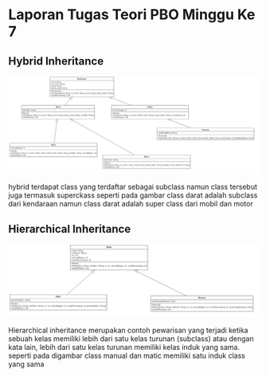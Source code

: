 # Laporan Tugas Teori PBO Minggu Ke 7

## Hybrid Inheritance

<img src="img/hybridinheritance.png">
<p> hybrid terdapat class yang terdaftar sebagai subclass namun class tersebut juga termasuk superckass seperti pada gambar class darat adalah subclass dari kendaraan namun class darat adalah super class dari mobil dan motor</p>

## Hierarchical Inheritance

<img src="img/hierarchicalinheritance.png">
<p>Hierarchical inheritance merupakan contoh pewarisan yang terjadi ketika sebuah kelas memiliki
lebih dari satu kelas turunan (subclass) atau dengan kata lain, lebih dari satu kelas turunan
memiliki kelas induk yang sama. seperti pada digambar class manual dan matic memiliki satu induk class yang sama</p>